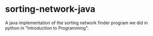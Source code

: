 # sorting-network-java
A java implementation of the sorting network finder program we did in python in "Introduction to Programming".
